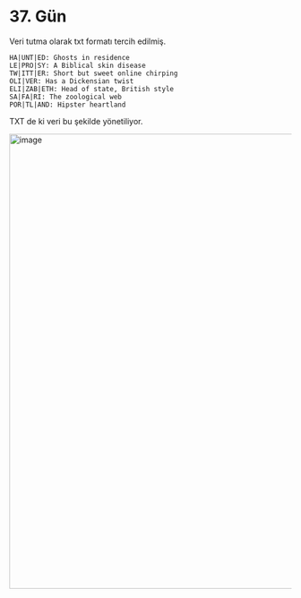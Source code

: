 # 37. Gün

Veri tutma olarak txt formatı tercih edilmiş.

```
HA|UNT|ED: Ghosts in residence
LE|PRO|SY: A Biblical skin disease
TW|ITT|ER: Short but sweet online chirping
OLI|VER: Has a Dickensian twist
ELI|ZAB|ETH: Head of state, British style
SA|FA|RI: The zoological web
POR|TL|AND: Hipster heartland
```
TXT de ki veri bu şekilde yönetiliyor.

<img width="813" alt="image" src="https://user-images.githubusercontent.com/56068905/209101076-0f7a2242-c63e-4319-a44f-12a2ac35f24b.png">
